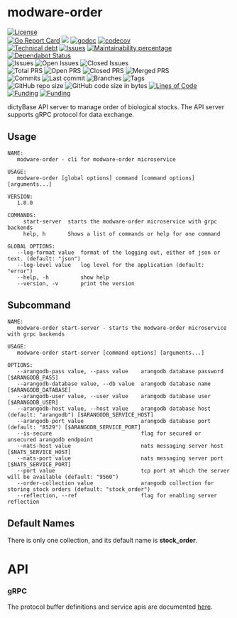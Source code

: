 # modware-order
[![License](https://img.shields.io/badge/License-BSD%202--Clause-blue.svg)](LICENSE)   
[![Go Report Card](https://goreportcard.com/badge/github.com/dictybase/modware-order)](https://goreportcard.com/report/github.com/dictybase/modware-order)
![](https://github.com/dictyBase/modware-order/workflows/.github/workflows/ci.yaml/badge.svg)
[![godoc](https://godoc.org/github.com/dictyBase/modware-order?status.svg)](https://godoc.org/github.com/dictyBase/modware-order)
[![codecov](https://codecov.io/gh/dictyBase/modware-order/branch/develop/graph/badge.svg)](https://codecov.io/gh/dictyBase/modware-order)   
[![Technical debt](https://badgen.net/codeclimate/tech-debt/dictyBase/modware-order)](https://codeclimate.com/github/dictyBase/modware-order/trends/technical_debt)
[![Issues](https://badgen.net/codeclimate/issues/dictyBase/modware-order)](https://codeclimate.com/github/dictyBase/modware-order/issues)
[![Maintainability percentage](https://badgen.net/codeclimate/maintainability-percentage/dictyBase/modware-order)](https://codeclimate.com/github/dictyBase/modware-order)
[![Dependabot Status](https://api.dependabot.com/badges/status?host=github&repo=dictyBase/modware-order)](https://dependabot.com)   
![Issues](https://badgen.net/github/issues/dictyBase/modware-order)
![Open Issues](https://badgen.net/github/open-issues/dictyBase/modware-order)
![Closed Issues](https://badgen.net/github/closed-issues/dictyBase/modware-order)   
![Total PRS](https://badgen.net/github/prs/dictyBase/modware-order)
![Open PRS](https://badgen.net/github/open-prs/dictyBase/modware-order)
![Closed PRS](https://badgen.net/github/closed-prs/dictyBase/modware-order)
![Merged PRS](https://badgen.net/github/merged-prs/dictyBase/modware-order)   
![Commits](https://badgen.net/github/commits/dictyBase/modware-order/develop)
![Last commit](https://badgen.net/github/last-commit/dictyBase/modware-order/develop)
![Branches](https://badgen.net/github/branches/dictyBase/modware-order)
![Tags](https://badgen.net/github/tags/dictyBase/modware-order)   
![GitHub repo size](https://img.shields.io/github/repo-size/dictyBase/modware-order?style=plastic)
![GitHub code size in bytes](https://img.shields.io/github/languages/code-size/dictyBase/modware-order?style=plastic)
[![Lines of Code](https://badgen.net/codeclimate/loc/dictyBase/modware-order)](https://codeclimate.com/github/dictyBase/modware-order/code)   
[![Funding](https://badgen.net/badge/NIGMS/Rex%20L%20Chisholm,dictyBase/yellow?list=|)](https://projectreporter.nih.gov/project_info_description.cfm?aid=9476993)
[![Funding](https://badgen.net/badge/NIGMS/Rex%20L%20Chisholm,DSC/yellow?list=|)](https://projectreporter.nih.gov/project_info_description.cfm?aid=9438930)


dictyBase API server to manage order of biological stocks. The API server supports gRPC protocol for data exchange.

## Usage

```
NAME:
   modware-order - cli for modware-order microservice

USAGE:
   modware-order [global options] command [command options] [arguments...]

VERSION:
   1.0.0

COMMANDS:
     start-server  starts the modware-order microservice with grpc backends
     help, h       Shows a list of commands or help for one command

GLOBAL OPTIONS:
   --log-format value  format of the logging out, either of json or text. (default: "json")
   --log-level value   log level for the application (default: "error")
   --help, -h          show help
   --version, -v       print the version
```

## Subcommand

```
NAME:
   modware-order start-server - starts the modware-order microservice with grpc backends

USAGE:
   modware-order start-server [command options] [arguments...]

OPTIONS:
   --arangodb-pass value, --pass value    arangodb database password [$ARANGODB_PASS]
   --arangodb-database value, --db value  arangodb database name [$ARANGODB_DATABASE]
   --arangodb-user value, --user value    arangodb database user [$ARANGODB_USER]
   --arangodb-host value, --host value    arangodb database host (default: "arangodb") [$ARANGODB_SERVICE_HOST]
   --arangodb-port value                  arangodb database port (default: "8529") [$ARANGODB_SERVICE_PORT]
   --is-secure                            flag for secured or unsecured arangodb endpoint
   --nats-host value                      nats messaging server host [$NATS_SERVICE_HOST]
   --nats-port value                      nats messaging server port [$NATS_SERVICE_PORT]
   --port value                           tcp port at which the server will be available (default: "9560")
   --order-collection value               arangodb collection for storing stock orders (default: "stock_order")
   --reflection, --ref                    flag for enabling server reflection
```

## Default Names

There is only one collection, and its default name is **stock_order**.

# API

### gRPC

The protocol buffer definitions and service apis are documented
[here](https://github.com/dictyBase/dictybaseapis/blob/master/dictybase/order/order.proto).
